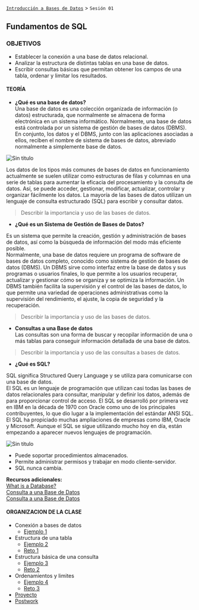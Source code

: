 [`Introducción a Bases de Datos`](../Readme.md) > `Sesión 01`

## Fundamentos de SQL 

### OBJETIVOS 

- Establecer la conexión a una base de datos relacional.
- Analizar la estructura de distintas tablas en una base de datos.
- Escribir consultas básicas que permitan obtener los campos de una tabla, ordenar y limitar los resultados.  

#### TEORÍA  

- **¿Qué es una base de datos?**  
Una base de datos es una colección organizada de información (o datos) estructurada, que normalmente se almacena de forma electrónica en un sistema informático. Normalmente, una base de datos está controlada por un sistema de gestión de bases de datos (DBMS). En conjunto, los datos y el DBMS, junto con las aplicaciones asociadas a ellos, reciben el nombre de sistema de bases de datos, abreviado normalmente a simplemente base de datos.    

![Sin titulo](https://www.astera.com/wp-content/uploads/2019/05/DBI-1-400x422.jpg)  

Los datos de los tipos más comunes de bases de datos en funcionamiento actualmente se suelen utilizar como estructuras de filas y columnas en una serie de tablas para aumentar la eficacia del procesamiento y la consulta de datos. Así, se puede acceder, gestionar, modificar, actualizar, controlar y organizar fácilmente los datos. La mayoría de las bases de datos utilizan un lenguaje de consulta estructurado (SQL) para escribir y consultar datos.  

> Describir la importancia y uso de las bases de datos.

- **¿Qué es un Sistema de Gestión de Bases de Datos?**  

Es un sistema que permite la creación, gestión y administración de bases de datos, así como la búsqueda de información del modo más eficiente posible.  
Normalmente, una base de datos requiere un programa de software de bases de datos completo, conocido como sistema de gestión de bases de datos (DBMS). Un DBMS sirve como interfaz entre la base de datos y sus programas o usuarios finales, lo que permite a los usuarios recuperar, actualizar y gestionar cómo se organiza y se optimiza la información. Un DBMS también facilita la supervisión y el control de las bases de datos, lo que permite una variedad de operaciones administrativas como la supervisión del rendimiento, el ajuste, la copia de seguridad y la recuperación.  

> Describir la importancia y uso de las bases de datos.

- **Consultas a una Base de datos**    
Las consultas son una forma de buscar y recopilar información de una o más tablas  para conseguir información detallada de una base de datos.    

> Describir la importancia y uso de las consultas a bases de datos.  

- **¿Qué es SQL?**  

SQL significa Structured Query Language y se utiliza para comunicarse con una base de datos.  
El SQL es un lenguaje de programación que utilizan casi todas las bases de datos relacionales para consultar, manipular y definir los datos, además de para proporcionar control de acceso. El SQL se desarrolló por primera vez en IBM en la década de 1970 con Oracle como uno de los principales contribuyentes, lo que dio lugar a la implementación del estándar ANSI SQL. El SQL ha propiciado muchas ampliaciones de empresas como IBM, Oracle y Microsoft. Aunque el SQL se sigue utilizando mucho hoy en día, están empezando a aparecer nuevos lenguajes de programación.  

![Sin titulo](https://programaenlinea.net/wp-content/uploads/2017/12/2017-01-19-Ejecutar-consultas-SQL-Din%C3%A1micas.png)  
- Puede soportar procedimientos almacenados.  
- Permite administrar permisos y trabajar en modo cliente-servidor.  
- SQL nunca cambia.    


**Recursos adicionales:**  
[What is a Database?](https://www.oracle.com/es/database/what-is-database.html "What is a Database?")  
[Consulta a una Base de Datos](https://www.ibm.com/support/knowledgecenter/es/SS3RA7_sub/modeler_mainhelp_client_ddita/clementine/odbc_query_dialogue.html)  
[Consulta a una Base de Datos](https://www.hostinger.mx/tutoriales/que-es-consulta-base-de-datos/ "Consulta a una Base de Datos")    


#### ORGANIZACION DE LA CLASE

- Conexión a bases de datos
	- [Ejemplo 1](Ejemplo-01)
- Estructura de una tabla
	- [Ejemplo 2](Ejemplo-02)
	- [Reto 1](Reto-01)
- Estructura básica de una consulta
	- [Ejemplo 3](Ejemplo-03)
	- [Reto 2](Reto-02)
- Ordenamientos y limites
	- [Ejemplo 4](Ejemplo-04)
	- [Reto 3](Reto-03)
- [Proyecto](Proyecto/)	
- [Postwork](Postwork/)
